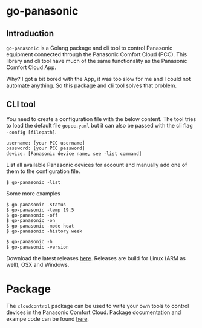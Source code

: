 # go-panasonic

## Introduction
```go-panasonic``` is a Golang package and cli tool to control Panasonic equipment connected through the Panasonic Comfort Cloud (PCC). This library and cli tool have much of the same functionality as the Panasonic Comfort Cloud App.

Why? I got a bit bored with the App, it was too slow for me and I could not automate anything. So this package and cli tool solves that problem.

## CLI tool
You need to create a configuration file with the below content. The tool tries to load the default file ```gopcc.yaml``` but it can also be passed with the cli flag ```-config [filepath]```.
```
username: [your PCC username]
password: [your PCC password]
device: [Panasonic device name, see -list command]
```

List all available Panasonic devices for account and manually add one of them to the configuration file.
```
$ go-panasonic -list
```

Some more examples
```
$ go-panasonic -status
$ go-panasonic -temp 19.5
$ go-panasonic -off
$ go-panasonic -on
$ go-panasonic -mode heat
$ go-panasonic -history week
```

```
$ go-panasonic -h
$ go-panasonic -version
```

Download the latest releases [here](https://github.com/hacktobeer/go-panasonic/releases). Releases are build for Linux (ARM as well), OSX and Windows.

# Package

The ```cloudcontrol``` package can be used to write your own tools to control devices in the Panasonic Comfort Cloud. Package documentation and exampe code can be found [here](https://pkg.go.dev/github.com/hacktobeer/go-panasonic#readme-package).